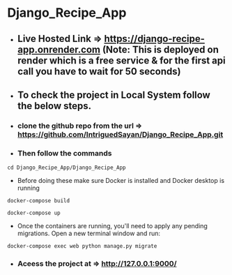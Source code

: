 # Django_Recipe_App

- ## Live Hosted Link =>  https://django-recipe-app.onrender.com (Note: This is deployed on render which is a free service & for the first api call you have to wait for 50 seconds)

- ## To check the project in Local System follow the below steps. 

- ### clone the github repo from the url => https://github.com/IntriguedSayan/Django_Recipe_App.git

- ### Then follow the commands
```
cd Django_Recipe_App/Django_Recipe_App
```

- Before doing these make sure Docker is installed and Docker desktop is running
```
docker-compose build
```

```
docker-compose up
```
- Once the containers are running, you'll need to apply any pending migrations. Open a new terminal window and run:

```
docker-compose exec web python manage.py migrate
```

- ### Aceess the project at => http://127.0.0.1:9000/